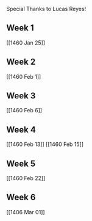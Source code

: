 Special Thanks to Lucas Reyes!
## Week 1
[[1460 Jan 25]]

## Week 2
[[1460 Feb 1]]

## Week 3
[[1460 Feb 6]]

## Week 4
[[1460 Feb 13]]
[[1460 Feb 15]]

## Week 5
[[1460 Feb 22]]

## Week 6
[[1406 Mar 01]]
